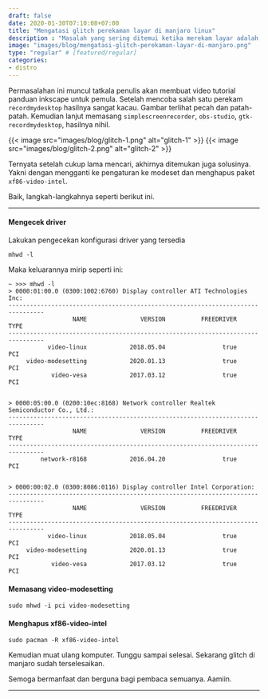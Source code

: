 ```yaml
---
draft: false
date: 2020-01-30T07:10:08+07:00
title: "Mengatasi glitch perekaman layar di manjaro linux"
description : "Masalah yang sering ditemui ketika merekam layar adalah gitching. Entah karena driver yang tidak cocok atau kernelnya. Dan ternyata solusinya seperti ini."
image: "images/blog/mengatasi-glitch-perekaman-layar-di-manjaro.png"
type: "regular" # [featured/regular]
categories:
- distro
---
```


Permasalahan ini muncul tatkala penulis akan membuat video tutorial panduan inkscape untuk pemula. Setelah mencoba salah satu perekam `recordmydesktop` hasilnya sangat kacau. Gambar terlihat pecah dan patah-patah. Kemudian lanjut memasang `simplescreenrecorder`, `obs-studio`, `gtk-recordmydesktop`, hasilnya nihil.

{{< image src="images/blog/glitch-1.png" alt="glitch-1" >}}
{{< image src="images/blog/glitch-2.png" alt="glitch-2" >}}

Ternyata setelah cukup lama mencari, akhirnya ditemukan juga solusinya. Yakni dengan mengganti ke pengaturan ke modeset dan menghapus paket `xf86-video-intel`.

Baik, langkah-langkahnya seperti berikut ini.

***

#### Mengecek driver

Lakukan pengecekan konfigurasi driver yang tersedia

```
mhwd -l
```

Maka keluarannya mirip seperti ini:

```
~ >>> mhwd -l                                                                 
> 0000:01:00.0 (0300:1002:6760) Display controller ATI Technologies Inc:
--------------------------------------------------------------------------------
                  NAME               VERSION          FREEDRIVER           TYPE
--------------------------------------------------------------------------------
           video-linux            2018.05.04                true            PCI
     video-modesetting            2020.01.13                true            PCI
            video-vesa            2017.03.12                true            PCI


> 0000:05:00.0 (0200:10ec:8168) Network controller Realtek Semiconductor Co., Ltd.:
--------------------------------------------------------------------------------
                  NAME               VERSION          FREEDRIVER           TYPE
--------------------------------------------------------------------------------
         network-r8168            2016.04.20                true            PCI


> 0000:00:02.0 (0300:8086:0116) Display controller Intel Corporation:
--------------------------------------------------------------------------------
                  NAME               VERSION          FREEDRIVER           TYPE
--------------------------------------------------------------------------------
           video-linux            2018.05.04                true            PCI
     video-modesetting            2020.01.13                true            PCI
            video-vesa            2017.03.12                true            PCI
```

#### Memasang video-modesetting


```
sudo mhwd -i pci video-modesetting
```

#### Menghapus xf86-video-intel

```
sudo pacman -R xf86-video-intel
```

Kemudian muat ulang komputer. Tunggu sampai selesai. Sekarang glitch di manjaro sudah terselesaikan.

Semoga bermanfaat dan berguna bagi pembaca semuanya. Aamiin.

***
